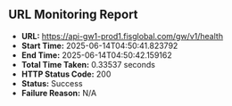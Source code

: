 ## URL Monitoring Report

- **URL:** https://api-gw1-prod1.fisglobal.com/gw/v1/health
- **Start Time:** 2025-06-14T04:50:41.823792
- **End Time:** 2025-06-14T04:50:42.159162
- **Total Time Taken:** 0.33537 seconds
- **HTTP Status Code:** 200
- **Status:** Success
- **Failure Reason:** N/A
